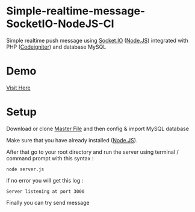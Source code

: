 # Simple-realtime-message-SocketIO-NodeJS-CI
Simple realtime push message using [Socket.IO](http://socket.io/) ([Node.JS](https://nodejs.org/en/)) integrated with PHP ([Codeigniter](http://codeigniter.com/)) and database MySQL

# Demo
[Visit Here](https://www.youtube.com/watch?v=54yhqN3ITEQ)

# Setup
Download or clone [Master File](https://github.com/moemoe89/Simple-realtime-message-SocketIO-NodeJS-CI)
and then config & import MySQL database 

Make sure that you have already installed  ([Node.JS](https://nodejs.org/en/)).

After that go to your root directory and run the server using terminal / command prompt with this syntax :
```
node server.js
```
if no error you will get this log :
```
Server listening at port 3000
```
Finally you can try send message
